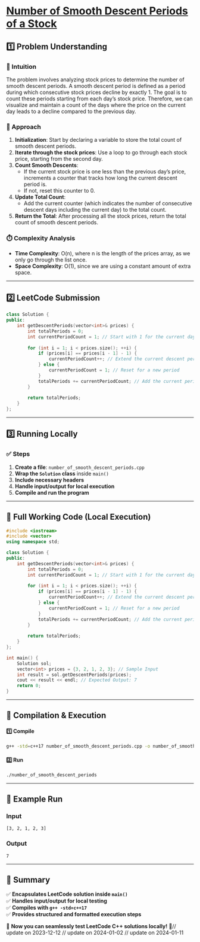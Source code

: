 # **[Number of Smooth Descent Periods of a Stock](https://leetcode.com/problems/number-of-smooth-descent-periods-of-a-stock/description/)**  

## **1️⃣ Problem Understanding**  
### **📌 Intuition**  
The problem involves analyzing stock prices to determine the number of smooth descent periods. A smooth descent period is defined as a period during which consecutive stock prices decline by exactly 1. The goal is to count these periods starting from each day’s stock price. Therefore, we can visualize and maintain a count of the days where the price on the current day leads to a decline compared to the previous day.

### **🚀 Approach**  
1. **Initialization**: Start by declaring a variable to store the total count of smooth descent periods.
2. **Iterate through the stock prices**: Use a loop to go through each stock price, starting from the second day.
3. **Count Smooth Descents**: 
   - If the current stock price is one less than the previous day’s price, increments a counter that tracks how long the current descent period is.
   - If not, reset this counter to 0.
4. **Update Total Count**: 
   - Add the current counter (which indicates the number of consecutive descent days including the current day) to the total count.
5. **Return the Total**: After processing all the stock prices, return the total count of smooth descent periods.

### **⏱️ Complexity Analysis**  
- **Time Complexity**: O(n), where n is the length of the prices array, as we only go through the list once.
- **Space Complexity**: O(1), since we are using a constant amount of extra space.

---  

## **2️⃣ LeetCode Submission**  
```cpp
class Solution {
public:
    int getDescentPeriods(vector<int>& prices) {
        int totalPeriods = 0;
        int currentPeriodCount = 1; // Start with 1 for the current day
        
        for (int i = 1; i < prices.size(); ++i) {
            if (prices[i] == prices[i - 1] - 1) {
                currentPeriodCount++; // Extend the current descent period
            } else {
                currentPeriodCount = 1; // Reset for a new period
            }
            totalPeriods += currentPeriodCount; // Add the current periods to the total count
        }
        
        return totalPeriods;
    }
};
```  

---  

## **3️⃣ Running Locally**  
### **✅ Steps**  
1. **Create a file**: `number_of_smooth_descent_periods.cpp`  
2. **Wrap the `Solution` class** inside `main()`  
3. **Include necessary headers**  
4. **Handle input/output for local execution**  
5. **Compile and run the program**  

---  

## **📝 Full Working Code (Local Execution)**  
```cpp
#include <iostream>
#include <vector>
using namespace std;

class Solution {
public:
    int getDescentPeriods(vector<int>& prices) {
        int totalPeriods = 0;
        int currentPeriodCount = 1; // Start with 1 for the current day
        
        for (int i = 1; i < prices.size(); ++i) {
            if (prices[i] == prices[i - 1] - 1) {
                currentPeriodCount++; // Extend the current descent period
            } else {
                currentPeriodCount = 1; // Reset for a new period
            }
            totalPeriods += currentPeriodCount; // Add the current periods to the total count
        }
        
        return totalPeriods;
    }
};

int main() {
    Solution sol;
    vector<int> prices = {3, 2, 1, 2, 3}; // Sample Input
    int result = sol.getDescentPeriods(prices);
    cout << result << endl; // Expected Output: 7
    return 0;
}  
```  

---  

## **🔧 Compilation & Execution**  
#### **1️⃣ Compile**  
```bash
g++ -std=c++17 number_of_smooth_descent_periods.cpp -o number_of_smooth_descent_periods
```  

#### **2️⃣ Run**  
```bash
./number_of_smooth_descent_periods
```  

---  

## **🎯 Example Run**  
### **Input**  
```
[3, 2, 1, 2, 3]
```  
### **Output**  
```
7
```  

---  

## **📌 Summary**  
✅ **Encapsulates LeetCode solution inside `main()`**  
✅ **Handles input/output for local testing**  
✅ **Compiles with `g++ -std=c++17`**  
✅ **Provides structured and formatted execution steps**  

🚀 **Now you can seamlessly test LeetCode C++ solutions locally!** 🚀// update on 2023-12-12
// update on 2024-01-02
// update on 2024-01-11
